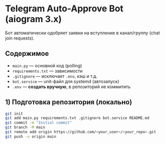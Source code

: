 # Telegram Auto-Approve Bot (aiogram 3.x)

Бот автоматически одобряет заявки на вступление в канал/группу (chat join requests).

## Содержимое
- `main.py` — основной код (polling)
- `requirements.txt` — зависимости
- `.gitignore` — исключает `.env`, кэш и т.д.
- `bot.service` — unit-файл для systemd (автозапуск)
- `.env` — **создать вручную**, в репозиторий не коммитить

## 1) Подготовка репозитория (локально)
```bash
git init
git add main.py requirements.txt .gitignore bot.service README.md
git commit -m "Initial commit"
git branch -M main
git remote add origin https://github.com/<your_user>/<your_repo>.git
git push -u origin main
